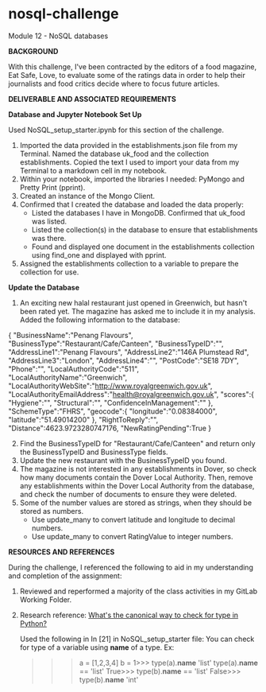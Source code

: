 # nosql-challenge
Module 12 - NoSQL databases

**BACKGROUND**

With this challenge, I've been contracted by the editors of a food magazine, Eat Safe, Love, to evaluate some of the ratings data in order to help their journalists and food critics decide where to focus future articles.

**DELIVERABLE AND ASSOCIATED REQUIREMENTS**

**Database and Jupyter Notebook Set Up**

Used NoSQL_setup_starter.ipynb for this section of the challenge.

  1. Imported the data provided in the establishments.json file from my Terminal. Named the database uk_food and the collection establishments. Copied the text I used to import your data from my Terminal to a markdown cell in my notebook.
  2. Within your notebook, imported the libraries I needed: PyMongo and Pretty Print (pprint).
  3. Created an instance of the Mongo Client.
  4. Confirmed that I created the database and loaded the data properly:
     * Listed the databases I have in MongoDB. Confirmed that uk_food was listed.
     * Listed the collection(s) in the database to ensure that establishments was there.
     * Found and displayed one document in the establishments collection using find_one and displayed with pprint.
  5. Assigned the establishments collection to a variable to prepare the collection for use.

**Update the Database**

  1. An exciting new halal restaurant just opened in Greenwich, but hasn't been rated yet. The magazine has asked me to include it in my analysis. Added the following information to the database:

{
    "BusinessName":"Penang Flavours",
    "BusinessType":"Restaurant/Cafe/Canteen",
    "BusinessTypeID":"",
    "AddressLine1":"Penang Flavours",
    "AddressLine2":"146A Plumstead Rd",
    "AddressLine3":"London",
    "AddressLine4":"",
    "PostCode":"SE18 7DY",
    "Phone":"",
    "LocalAuthorityCode":"511",
    "LocalAuthorityName":"Greenwich",
    "LocalAuthorityWebSite":"http://www.royalgreenwich.gov.uk",
    "LocalAuthorityEmailAddress":"health@royalgreenwich.gov.uk",
    "scores":{
        "Hygiene":"",
        "Structural":"",
        "ConfidenceInManagement":""
    },
    "SchemeType":"FHRS",
    "geocode":{
        "longitude":"0.08384000",
        "latitude":"51.49014200"
    },
    "RightToReply":"",
    "Distance":4623.9723280747176,
    "NewRatingPending":True
}

  2. Find the BusinessTypeID for "Restaurant/Cafe/Canteen" and return only the BusinessTypeID and BusinessType fields.
  3. Update the new restaurant with the BusinessTypeID you found.
  4. The magazine is not interested in any establishments in Dover, so check how many documents contain the Dover Local Authority. Then, remove any establishments within the Dover Local Authority from the database, and check the number of documents to ensure they were deleted.
  5. Some of the number values are stored as strings, when they should be stored as numbers.
     * Use update_many to convert latitude and longitude to decimal numbers.
     * Use update_many to convert RatingValue to integer numbers.

**RESOURCES AND REFERENCES**

During the challenge, I referenced the following to aid in my understanding and completion of the assignment:

1. Reviewed and reperformed a majority of the class activities in my GitLab Working Folder.
  
2. Research reference:
   [What's the canonical way to check for type in Python?](https://stackoverflow.com/questions/152580/whats-the-canonical-way-to-check-for-type-in-python/57099789#57099789)

   Used the following in In [21] in NoSQL_setup_starter file:
   You can check for type of a variable using __name__ of a type.
   Ex:
   >>> a = [1,2,3,4]
   >>> b = 1>>> type(a).__name__
   'list'
   >>> type(a).__name__ == 'list'
   True>>> type(b).__name__ == 'list'
   False>>> type(b).__name__
   'int'

